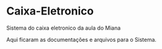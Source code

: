 Caixa-Eletronico
================

Sistema do caixa eletronico da aula do Miana

Aqui ficaram as documentações e arquivos para o Sistema.
